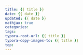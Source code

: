 ```yaml
---
title: {{ title }}
date: {{ date }}
updated: {{ date }}
mathjax: true
categories: 
tags:
typora-root-url: {{ title }}
typora-copy-images-to: {{ title }}
top: 
---
```


